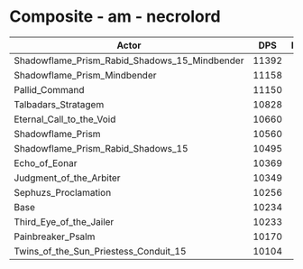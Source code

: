 # Composite - am - necrolord
| Actor | DPS | Increase |
|---|:---:|:---:|
|Shadowflame_Prism_Rabid_Shadows_15_Mindbender|11392|11.31%|
|Shadowflame_Prism_Mindbender|11158|9.02%|
|Pallid_Command|11150|8.95%|
|Talbadars_Stratagem|10828|5.80%|
|Eternal_Call_to_the_Void|10660|4.16%|
|Shadowflame_Prism|10560|3.18%|
|Shadowflame_Prism_Rabid_Shadows_15|10495|2.55%|
|Echo_of_Eonar|10369|1.31%|
|Judgment_of_the_Arbiter|10349|1.12%|
|Sephuzs_Proclamation|10256|0.21%|
|Base|10234|0.00%|
|Third_Eye_of_the_Jailer|10233|-0.01%|
|Painbreaker_Psalm|10170|-0.63%|
|Twins_of_the_Sun_Priestess_Conduit_15|10104|-1.28%|
